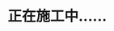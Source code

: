 # 正在施工中......

<object data="大物真经—热学.pdf" type="application/pdf" width="100%" height="800">    <embed src="大物真经—热学.pdf" type="application/pdf" /> </object>
